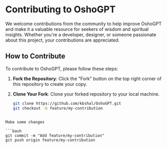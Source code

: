 # Contributing to OshoGPT

We welcome contributions from the community to help improve OshoGPT and make it a valuable resource for seekers of wisdom and spiritual insights. Whether you're a developer, designer, or someone passionate about this project, your contributions are appreciated.

## How to Contribute

To contribute to OshoGPT, please follow these steps:

1. **Fork the Repository**: Click the "Fork" button on the top right corner of this repository to create your copy.

2. **Clone Your Fork**: Clone your forked repository to your local machine.

   ```bash
   git clone https://github.com/kbshal/OshoGPT.git
   git checkout -b feature/my-contribution
```

Make some changes

```bash
git commit -m "Add feature/my-contribution"
git push origin feature/my-contribution


```
